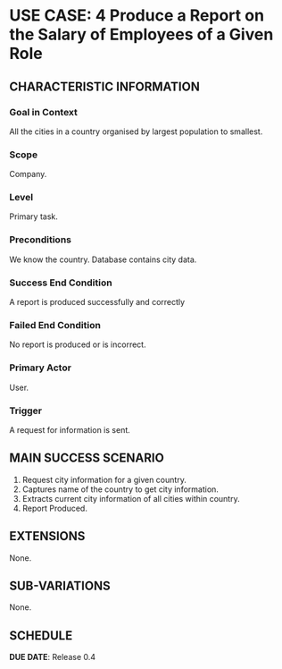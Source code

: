 # USE CASE: 4 Produce a Report on the Salary of Employees of a Given Role

## CHARACTERISTIC INFORMATION

### Goal in Context

All the cities in a country organised by largest population to smallest.

### Scope

Company.

### Level

Primary task.

### Preconditions

We know the country.  Database contains city data.

### Success End Condition

A report is produced successfully and correctly

### Failed End Condition

No report is produced or is incorrect.

### Primary Actor

User.

### Trigger

A request for information is sent.

## MAIN SUCCESS SCENARIO

1. Request city information for a given country.
2. Captures name of the country to get city information.
3. Extracts current city information of all cities within country.
4. Report Produced.

## EXTENSIONS

None.

## SUB-VARIATIONS

None.

## SCHEDULE

**DUE DATE**: Release 0.4
